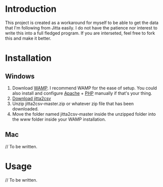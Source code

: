 # Introduction
This project is created as a workaround for myself to be able to get the data that I'm following from Jitta easily. I do not have the patience nor interest to write this into a full fledged program. If you are interseted, feel free to fork this and make it better. 


# Installation
## Windows
1. Download [WAMP](http://www.wampserver.com/en/). I recommend WAMP for the ease of setup. You could also install and configure [Apache](https://httpd.apache.org/) + [PHP](https://secure.php.net/downloads.php) manually if that's your thing.
2. [Download jitta2csv](https://github.com/chuaweijie/jitta2csv/archive/master.zip)
3. Unzip jitta2csv-master.zip or whatever zip file that has been downloaded. 
4. Move the folder named jitta2csv-master inside the unzipped folder into the www folder inside your WAMP installation. 

## Mac
// To be written.

# Usage
// To be written. 
